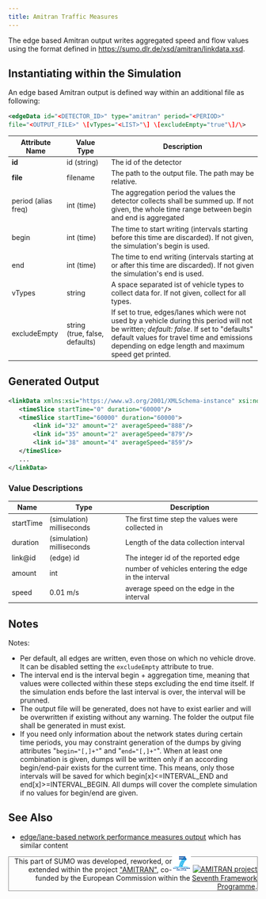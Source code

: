 ```yaml
---
title: Amitran Traffic Measures
---
```


The edge based Amitran output writes aggregated speed and flow values
using the format defined in
<https://sumo.dlr.de/xsd/amitran/linkdata.xsd>.

## Instantiating within the Simulation

An edge based Amitran output is defined way within an additional file as
following:

```xml
<edgeData id="<DETECTOR_ID>" type="amitran" period="<PERIOD>"
file="<OUTPUT_FILE>" \[vTypes="<LIST>"\] \[excludeEmpty="true"\]/\>
```

| Attribute Name | Value Type                     | Description                                                   |
| -------------- | ------------------------------ | ------------------------------------------------------------- |
| **id**         | id (string)                    | The id of the detector                                        |
| **file**       | filename                       | The path to the output file. The path may be relative.        |
| period (alias freq) | int (time)               | The aggregation period the values the detector collects shall be summed up. If not given, the whole time range between begin and end is aggregated                                                                                              |
| begin          | int (time)                     | The time to start writing (intervals starting before this time are discarded). If not given, the simulation's begin is used.                                                                                                                    |
| end            | int (time)                     | The time to end writing (intervals starting at or after this time are discarded). If not given the simulation's end is used.                                                                                                                    |
| vTypes         | string                         | A space separated ist of vehicle types to collect data for. If not given, collect for all types.        |
| excludeEmpty   | string (true, false, defaults) | If set to true, edges/lanes which were not used by a vehicle during this period will not be written; *default: false*. If set to "defaults" default values for travel time and emissions depending on edge length and maximum speed get printed. |

## Generated Output

```xml
<linkData xmlns:xsi="https://www.w3.org/2001/XMLSchema-instance" xsi:noNamespaceSchemaLocation="https://sumo.dlr.de/xsd/amitran/linkdata.xsd">
   <timeSlice startTime="0" duration="60000"/>
   <timeSlice startTime="60000" duration="60000">
       <link id="32" amount="2" averageSpeed="888"/>
       <link id="35" amount="2" averageSpeed="879"/>
       <link id="38" amount="4" averageSpeed="859"/>
   </timeSlice>
   ...
</linkData>
```

### Value Descriptions

| Name      | Type                      | Description                                          |
| --------- | ------------------------- | ---------------------------------------------------- |
| startTime | (simulation) milliseconds | The first time step the values were collected in     |
| duration  | (simulation) milliseconds | Length of the data collection interval               |
| link\@id   | (edge) id                 | The integer id of the reported edge                  |
| amount    | int                       | number of vehicles entering the edge in the interval |
| speed     | 0.01 m/s                  | average speed on the edge in the interval            |

## Notes

Notes:

- Per default, all edges are written, even those on which no vehicle
  drove. It can be disabled setting the
  `excludeEmpty` attribute to true.
- The interval end is the interval begin + aggregation time, meaning
  that values were collected within these steps excluding the end time
  itself. If the simulation ends before the last interval is over, the
  interval will be prunned.
- The output file will be generated, does not have to exist earlier
  and will be overwritten if existing without any warning. The folder
  the output file shall be generated in must exist.
- If you need only information about the network states during certain
  time periods, you may constraint generation of the dumps by giving
  attributes "`begin="[,]+"`" and "`end="[,]+"`". When at
  least one combination is given, dumps will be written only if an
  according begin/end-pair exists for the current time. This means,
  only those intervals will be saved for which
  begin[x]<=INTERVAL_END and end[x]>=INTERVAL_BEGIN. All dumps
  will cover the complete simulation if no values for begin/end are
  given.

## See Also

- [edge/lane-based network performance measures
  output](../../Simulation/Output/Lane-_or_Edge-based_Traffic_Measures.md)
  which has similar content

<div style="border:1px solid #909090; min-height: 35px;" align="right">
<span style="float: right; margin-top: -5px;"><a href="https://web.archive.org/web/20191005024529/https:/ec.europa.eu/research/fp7/index_en.cfm"><img src="../../images/FP7-small.gif" alt="Seventh Framework Programme"></a>
<a href="https://amitran.eu/"><img src="../../images/AMITRAN-small.png" alt="AMITRAN project"></a></span>
<span style="">This part of SUMO was developed, reworked, or extended within the project
<a href="https://amitran.eu/">"AMITRAN"</a>, co-funded by the European Commission within the <a href="https://web.archive.org/web/20191005024529/https:/ec.europa.eu/research/fp7/index_en.cfm">Seventh Framework Programme</a>.</span></div>
